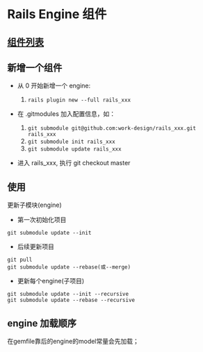 # Rails Engine 组件

## [组件列表](https://work.design/price)


## 新增一个组件

* 从 0 开始新增一个 engine:
  1. `rails plugin new --full rails_xxx`
* 在 .gitmodules 加入配置信息，如：
  1. `git submodule git@github.com:work-design/rails_xxx.git rails_xxx`
  2. `git submodule init rails_xxx`
  3. `git submodule update rails_xxx`

* 进入 rails_xxx, 执行 git checkout master


## 使用

更新子模块(engine)

* 第一次初始化项目
```
git submodule update --init
```

* 后续更新项目
```
git pull
git submodule update --rebase(或--merge) 
```

* 更新每个engine(子项目)
```shell
git submodule update --init --recursive
git submodule update --rebase --recursive
```

## engine 加载顺序
在gemfile靠后的engine的model常量会先加载； 
